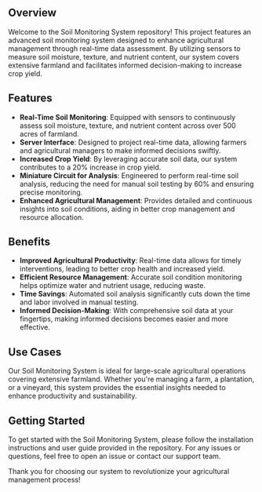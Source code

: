 ## Overview

Welcome to the Soil Monitoring System repository! This project features an advanced soil monitoring system designed to enhance agricultural management through real-time data assessment. By utilizing sensors to measure soil moisture, texture, and nutrient content, our system covers extensive farmland and facilitates informed decision-making to increase crop yield.

## Features

- **Real-Time Soil Monitoring**: Equipped with sensors to continuously assess soil moisture, texture, and nutrient content across over 500 acres of farmland.
- **Server Interface**: Designed to project real-time data, allowing farmers and agricultural managers to make informed decisions swiftly.
- **Increased Crop Yield**: By leveraging accurate soil data, our system contributes to a 20% increase in crop yield.
- **Miniature Circuit for Analysis**: Engineered to perform real-time soil analysis, reducing the need for manual soil testing by 60% and ensuring precise monitoring.
- **Enhanced Agricultural Management**: Provides detailed and continuous insights into soil conditions, aiding in better crop management and resource allocation.

## Benefits

- **Improved Agricultural Productivity**: Real-time data allows for timely interventions, leading to better crop health and increased yield.
- **Efficient Resource Management**: Accurate soil condition monitoring helps optimize water and nutrient usage, reducing waste.
- **Time Savings**: Automated soil analysis significantly cuts down the time and labor involved in manual testing.
- **Informed Decision-Making**: With comprehensive soil data at your fingertips, making informed decisions becomes easier and more effective.

## Use Cases

Our Soil Monitoring System is ideal for large-scale agricultural operations covering extensive farmland. Whether you're managing a farm, a plantation, or a vineyard, this system provides the essential insights needed to enhance productivity and sustainability.

## Getting Started

To get started with the Soil Monitoring System, please follow the installation instructions and user guide provided in the repository. For any issues or questions, feel free to open an issue or contact our support team.

Thank you for choosing our system to revolutionize your agricultural management process!
